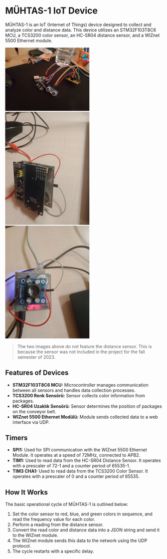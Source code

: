 # MÜHTAS-1 IoT Device
MÜHTAS-1 is an IoT (Internet of Things) device designed to collect and analyze color and distance data. This device utilizes an STM32F103T8C6 MCU, a TCS3200 color sensor, an HC-SR04 distance sensor, and a WIZnet 5500 Ethernet module.

<div style="display: inline-block;">
  <img src="images/hardware.jpg" alt="Image Description" width="270" height="auto">
  <img src="images/mcu1.jpg" alt="Image Description" width="270" height="auto">
  <img src="images/mcu2.jpg" alt="Image Description" width="270" height="auto">
</div>

> The two images above do not feature the distance sensor. This is because the sensor was not included in the project for the fall semester of 2023.

## Features of Devices

* **STM32F103T8C6 MCU:** Microcontroller manages communication between all sensors and handles data collection processes.
* **TCS3200 Renk Sensörü:** Sensor collects color information from packages.
* **HC-SR04 Uzaklık Sensörü:** Sensor determines the position of packages on the conveyor belt.
* **WIZnet 5500 Ethernet Modülü:** Module sends collected data to a web interface via UDP.

## Timers

* **SPI1:** Used for SPI communication with the WIZnet 5500 Ethernet Module. It operates at a speed of 72MHz, connected to APB2.
* **TIM1:** Used to read data from the HC-SR04 Distance Sensor. It operates with a prescaler of 72-1 and a counter period of 65535-1.
* **TIM3 CHA1:** Used to read data from the TCS3200 Color Sensor. It operates with a prescaler of 0 and a counter period of 65535.

## How It Works

The basic operational cycle of MÜHTAS-1 is outlined below:

1. Set the color sensor to red, blue, and green colors in sequence, and read the frequency value for each color.
2. Perform a reading from the distance sensor.
3. Convert the read color and distance data into a JSON string and send it to the WIZnet module.
4. The WIZnet module sends this data to the network using the UDP protocol.
5. The cycle restarts with a specific delay.
